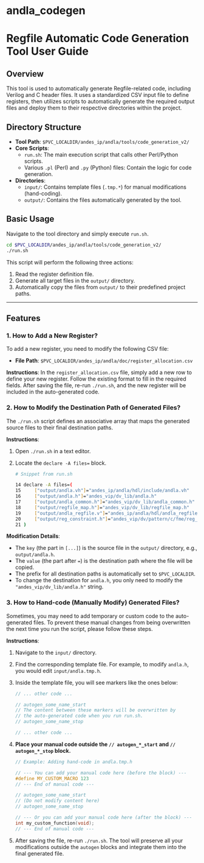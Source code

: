 # andla_codegen
# Regfile Automatic Code Generation Tool User Guide

## Overview

This tool is used to automatically generate Regfile-related code, including Verilog and C header files. It uses a standardized CSV input file to define registers, then utilizes scripts to automatically generate the required output files and deploy them to their respective directories within the project.

## Directory Structure

- **Tool Path**: `$PVC_LOCALDIR/andes_ip/andla/tools/code_generation_v2/`
- **Core Scripts**:
    - `run.sh`: The main execution script that calls other Perl/Python scripts.
    - Various `.pl` (Perl) and `.py` (Python) files: Contain the logic for code generation.
- **Directories**:
    - `input/`: Contains template files (`.tmp.*`) for manual modifications (hand-coding).
    - `output/`: Contains the files automatically generated by the tool.

## Basic Usage

Navigate to the tool directory and simply execute `run.sh`.

```bash
cd $PVC_LOCALDIR/andes_ip/andla/tools/code_generation_v2/
./run.sh
```
This script will perform the following three actions:

1.  Read the register definition file.
2.  Generate all target files in the `output/` directory.
3.  Automatically copy the files from `output/` to their predefined project paths.

---

## Features

### 1. How to Add a New Register?

To add a new register, you need to modify the following CSV file:

- **File Path**: `$PVC_LOCALDIR/andes_ip/andla/doc/register_allocation.csv`

**Instructions**:
In the `register_allocation.csv` file, simply add a new row to define your new register. Follow the existing format to fill in the required fields. After saving the file, re-run `./run.sh`, and the new register will be included in the auto-generated code.

### 2. How to Modify the Destination Path of Generated Files?

The `./run.sh` script defines an associative array that maps the generated source files to their final destination paths.

**Instructions**:
1.  Open `./run.sh` in a text editor.
2.  Locate the `declare -A files=` block.

    ```bash
    # Snippet from run.sh

    14 declare -A files=(
    15     ["output/andla.vh"]="andes_ip/andla/hdl/include/andla.vh"
    16     ["output/andla.h"]="andes_vip/dv_lib/andla.h"
    17     ["output/andla_common.h"]="andes_vip/dv_lib/andla_common.h"
    18     ["output/regfile_map.h"]="andes_vip/dv_lib/regfile_map.h"
    19     ["output/andla_regfile.v"]="andes_ip/andla/hdl/andla_regfile.v"
    20     ["output/reg_constraint.h"]="andes_vip/dv/pattern/c/fme/reg_constraint.h"
    21 )
    ```

**Modification Details**:
-   The `key` (the part in `[...]`) is the source file in the `output/` directory, e.g., `output/andla.h`.
-   The `value` (the part after `=`) is the destination path where the file will be copied.
-   The prefix for all destination paths is automatically set to `$PVC_LOCALDIR`.
-   To change the destination for `andla.h`, you only need to modify the `"andes_vip/dv_lib/andla.h"` string.

### 3. How to Hand-code (Manually Modify) Generated Files?

Sometimes, you may need to add temporary or custom code to the auto-generated files. To prevent these manual changes from being overwritten the next time you run the script, please follow these steps.

**Instructions**:
1.  Navigate to the `input/` directory.
2.  Find the corresponding template file. For example, to modify `andla.h`, you would edit `input/andla.tmp.h`.
3.  Inside the template file, you will see markers like the ones below:

    ```c
    // ... other code ...

    // autogen_some_name_start
    // The content between these markers will be overwritten by
    // the auto-generated code when you run run.sh.
    // autogen_some_name_stop

    // ... other code ...
    ```

4.  **Place your manual code outside the `// autogen_*_start` and `// autogen_*_stop` block.**

    ```c
    // Example: Adding hand-code in andla.tmp.h
    
    // --- You can add your manual code here (before the block) ---
    #define MY_CUSTOM_MACRO 123
    // --- End of manual code ---
    
    // autogen_some_name_start
    // (Do not modify content here)
    // autogen_some_name_stop
    
    // --- Or you can add your manual code here (after the block) ---
    int my_custom_function(void);
    // --- End of manual code ---
    ```
5.  After saving the file, re-run `./run.sh`. The tool will preserve all your modifications outside the `autogen` blocks and integrate them into the final generated file.
